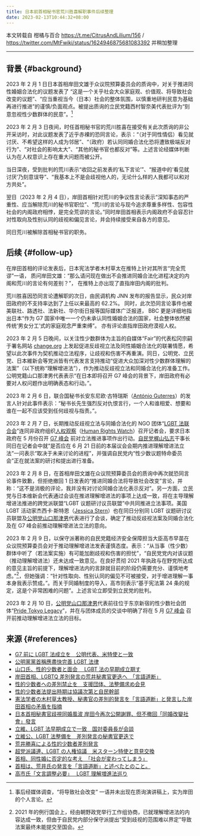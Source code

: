 ```yaml
---
title: 日本前首相秘书官荒川胜喜解职事件后续整理
date: 2023-02-13T10:44:32+08:00
---
```


本文转载自 柑橘与百合 <https://t.me/CitrusAndLilium/156> / <https://twitter.com/MtFwiki/status/1624946875681083392> 并稍加整理

---

## 背景 {#background}

2023 年 2 月 1 日日本首相岸田文雄于众议院预算委员会的质询中，对关于推进同性婚姻合法化的议题发表了 “这是一个关乎社会大众家庭观、价值观、将导致社会改变的议题”、“应当重视当今（日本）社会的整体氛围，以慎重地研判民意为基础再进行推进”的谨慎/负面观点。被提出质询的立民党籍西村智奈美代表批评为“刻意忽视性少数群体的民意”。[^1]

[^1]: 事后经媒体调查，“将导致社会改变” 一语并未出现在质询演讲稿上，实为岸田的个人言论。

2023 年 2 月 3 日夜间，时任首相秘书官的荒川胜喜在接受有关此次质询的非公开采访时，对此议题发表了近乎赤裸的恐同言论，表示：“（对于同性情侣）看见就讨厌、不希望这样的人成为邻居”、“（政府）若认同同婚合法化恐将遭致极端反对行为”、“对社会的影响太大”、“其他的秘书官也都反对”等。上述言论经媒体判断认为在人权意识上存在重大问题而被公开。

当日深夜，受到批判的荒川表示“收回之前发表的‘私下言论’”、“报道中的‘看见就讨厌’乃刻意误导”、“我基本上不是会歧视他人的，无论什么样的人我都可以和对方共处”。

翌日（2023 年 2 月 4 日），岸田首相针对荒川的争议性言论表示“深知事态的严重性、应当解除荒川的秘书官职位”、“荒川的言论与现今追求尊重多样性、包容性社会的内阁政府相悖，是完全荒谬的言论。”同时岸田首相表示内阁政府不会容忍针对性取向及性别认同的歧视和偏见言论，并会持续接受来自各方的意见。

同日荒川被解除首相秘书官的职务。

## 后续 {#follow-up}

在岸田首相的评论发表后，日本宪法学者木村草太在推特上针对其所言“完全荒谬”一语，
质问岸田文雄：“那么请问现在做出不会推进同婚合法化进程决定的内阁和荒川的言论有何差别？”，
在推特上亦出现了直指岸田内阁的批判。

荒川胜喜因恐同言论遭解职的次日，由民调机构 JNN 发布的报告显示，民众对岸田政府的不支持率达到了上任以来最高的 62.2%。
同时，此次恐同言论事件也被美联社、路透社、法新社、华尔街日报等国际媒体广泛报道，
BBC 更是详细地指出日本“作为 G7 国家中唯一一个仍未承认同性婚姻合法的国家，社会整体依然被传统‘男女分工’式的家庭观念严重束缚”。
亦有评论直指岸田政府漠视人权。

2023 年 2 月 5 日晚间，以关注性少数群体为主旨的自媒体“Fair”的代表松冈宗嗣于署名网站 [change.org](https://change.org) 上发起促进反歧视立法及同性婚姻合法化的联署情愿，希望以此次事件为契机推动立法程序，让歧视和伤害不再重演。同日，公明党、立民党、日本維新会等党派皆有代表发言支持推动“促进大众加深对性少数群体理解的法案”（以下统称“理解增进法”），作为推动反歧视立法和同婚合法化的准备工作。公明党籍山口那津男代表表示“在日本即将召开 G7 峰会的背景下，岸田政府有必要对人权问题作出明确表态和行动。”。

2023 年 2 月 6 日，联合国秘书长安东尼欧·古特瑞斯（[António Guterres](https://en.wikipedia.org/wiki/Ant%C3%B3nio_Guterres)）的发言人针对此事件表示：“秘书长先生强烈反对仇恨言行，一个人和谁相爱、想要和谁在一起不应该受到任何歧视与指责。”。

2023 年 2 月 7 日，长期推动反歧视立法与同婚合法化的 NGO 团体“[LGBT 法联合会](https://lgbtetc.jp)”连同非政府组织[人权观察](https://zh.wikipedia.org/wiki/人权观察)（[Human Rights Watch](https://en.wikipedia.org/wiki/Human_Rights_Watch)）召开记者会，要求日本政府在 5 月份召开 [G7 峰会](https://zh.wikipedia.org/zh-cn/七国集团) 前对立法推进事项作出行动。[自民党](https://zh.wikipedia.org/wiki/自由民主党_%28日本%29)[梶山弘志](https://zh.wikipedia.org/zh-cn/梶山弘志)干事长同日在记者会中就“是否应在 6 月 21 日前的本届议会会期内推进理解增进法立法”一问表示“取决于未来讨论的进程”，并强调自民党内“性少数议题特命委员会”正在就法案的研讨和提出进行准备。

2023 年 2 月 8 日，在首相岸田文雄在众议院预算委员会的质询中再次就恐同言论事件致歉，但拒绝撤回 1 日发表的“推进同婚合法将导致社会改变”言论，并称：“这不是消极的评论，我并没有对讨论同婚合法化表示反对”。另一方面，立民党与日本维新会代表通过会谈在推进理解增进法的事项上达成一致，将在主导理解增进法推进的跨党派联盟“LGBT 议题研讨议员联盟”中共同推进立法事项。美国 LGBT 活动家杰西卡·斯特恩（[Jessica Stern](https://www.state.gov/biographies/jessica-stern/)）也在同日分别同 LGBT 议题研讨议员联盟及[公明党](https://zh.wikipedia.org/zh-cn/公明党)[山口那津男](https://zh.wikipedia.org/wiki/山口那津男)代表进行了会谈，确定了推动反歧视法案及同婚合法化及在 G7 峰会前推动理解增进法立法的意向。

2023 年 2 月 9 日，以保守派著称的自民党籍经济安全保障担当大臣高市早苗在众议院预算委员会对于推动理解增进法发表谨慎态度。表示：“从当事（性少数）群体中听了（若法案实施）有可能加剧歧视和伤害的担忧”，“自民党党内对该议题（推动理解增进法）还未达成一致意见。在良好贯彻 2021 年执政与在野党所达成的意见主旨的前提下，理解增进法内的言辞就目前的阶段仍需要充分、谨慎地考虑。”[^2]，但她强调：“针对性取向、性别认同的偏见不可被接受，对于增进理解一事本身我表示赞成。”。而关于同婚制度的导入，高市则表示“基于宪法第 24 条的规定，这是个非常困难的问题”。上述言论立即受到立民党的批判。

[^2]: 2021 年的例行国会上，经由朝野政党举行工作组协商，已就理解增进法的内容达成一致，但由于自民党内部分保守派提出“受到歧视的范围难以界定”导致法案最终未能提交至国会。

2023 年 2 月 10 日，[公明党](https://zh.wikipedia.org/zh-cn/公明党)[山口那津男](https://zh.wikipedia.org/wiki/山口那津男)代表前往位于东京新宿的性少数社会团体“[Pride Tokyo Legacy](https://pridehouse.jp/en/)”，并在与团体成员的交谈中明确了将在 5 月 [G7 峰会](https://zh.wikipedia.org/zh-cn/七国集团) 召开前推动理解增进法立法的目标。

## 来源 {#references}

- [G7 前に LGBT 法成立を　公明代表、米特使と一致](https://web.archive.org/web/20230210172543/https://nordot.app/995950957945946112)
- [公明黨黨首稱應盡快完善 LGBT 法律](https://web.archive.org/web/20230213033930/https://tchina.kyodonews.net/news/2023/02/9242e5f75159-lgbt.html)
- [山口氏、性的少数者と面会　 LGBT 法の早期成立期す](https://web.archive.org/web/20230210044622/https://nordot.app/996630711593598976)
- [岸田首相、LGBTQ 差別発言の荒井秘書官更迭へ　「言語道断」](https://web.archive.org/web/20230206210518/https://mainichi.jp/articles/20230204/k00/00m/010/030000c)
- [性的少数者への差別禁止を　支援団体、法整備求め会見](https://web.archive.org/web/20230209131652/https://nordot.app/995547929578110976)
- [性的少数者法提出時期は協議次第と自民幹部](https://web.archive.org/web/20230213033900/https://nordot.app/995513215528894464)
- [憲法学者の木村草太教授、秘書官の差別的発言を「言語道断」と発言した岸田首相の矛盾を指摘](https://web.archive.org/web/20230209220535/https://www.chunichi.co.jp/article/630239)
- [日本首相秘書官歧視同婚風波 岸田今再次公開謝罪、但不撤回「同婚改變社會」發言](https://web.archive.org/web/20230209065846/https://tw.news.yahoo.com/日本首相秘書官歧視同婚風波-岸田今再次公開謝罪-但不撤回-同婚改變社會-發言-061300022.html)
- [立維、LGBT 法早期成立で一致　国対委員長が会談](https://web.archive.org/web/20230210143524/https://nordot.app/995903395083223040)
- [立維公、LGBT 法整備を　差別発言の秘書官更迭で](https://web.archive.org/web/20230209112654/https://nordot.app/994781845554069504)
- [荒井勝喜による性的少数者差別発言](https://ja.wikipedia.org/w/index.php?title=荒井勝喜による性的少数者差別発言&oldid=93801546)
- [超党派議連、LGBT の人権協議　米スターン特使と意見交換](https://web.archive.org/web/20230211051203/https://nordot.app/995977764434460672)
- [首相、同性婚に否定的な考え　「社会が変わってしまう」](https://web.archive.org/web/20230203090810/https://www.tokyo-np.co.jp/article/228736)
- [首相は、荒井氏の発言を「言語道断」と述べたとのこと。](https://archive.md/20230213034331/https://twitter.com/SotaKimura/status/1621662223717535744)
- [高市氏「文言調整必要」　 LGBT 理解増進法巡り](https://web.archive.org/web/20230212004329/https://nordot.app/996232815854878720)
